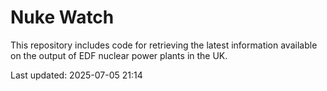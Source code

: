 # Nuke Watch

This repository includes code for retrieving the latest information available on the output of EDF nuclear power plants in the UK.

Last updated: 2025-07-05 21:14